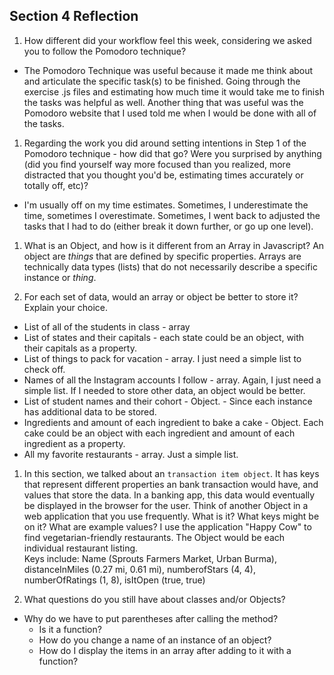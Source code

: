 ## Section 4 Reflection

1. How different did your workflow feel this week, considering we asked you to follow the Pomodoro technique?
- The Pomodoro Technique was useful because it made me think about and articulate the specific task(s) to be finished.  Going through the exercise .js files and estimating how much time it would take me to finish the tasks was helpful as well.  Another thing that was useful was the Pomodoro website that I used told me when I would be done with all of the tasks.

1. Regarding the work you did around setting intentions in Step 1 of the Pomodoro technique - how did that go? Were you surprised by anything (did you find yourself way more focused than you realized, more distracted that you thought you'd be, estimating times accurately or totally off, etc)?
- I'm usually off on my time estimates.  Sometimes, I underestimate the time, sometimes I overestimate.  Sometimes, I went back to adjusted the tasks that I had to do (either break it down further, or go up one level).

1. What is an Object, and how is it different from an Array in Javascript?
An object are _things_ that are defined by specific properties.  Arrays are technically data types (lists) that do not necessarily describe a specific instance or _thing_.

1. For each set of data, would an array or object be better to store it? Explain your choice.

  * List of all of the students in class - array
  * List of states and their capitals - each state could be an object, with their capitals as a property.
  * List of things to pack for vacation - array.  I just need a simple list to check off.
  * Names of all the Instagram accounts I follow - array.  Again, I just need a simple list.  If I needed to store other data, an object would be better.
  * List of student names and their cohort - Object.  - Since each instance has additional data to be stored.
  * Ingredients and amount of each ingredient to bake a cake - Object.  Each cake could be an object with each ingredient and amount of each ingredient as a property.
  * All my favorite restaurants - array.  Just a simple list.

1. In this section, we talked about an `transaction item object`. It has keys that represent different properties an bank transaction would have, and values that store the data. In a banking app, this data would eventually be displayed in the browser for the user. Think of another Object in a web application that you use frequently. What is it? What keys might be on it? What are example values?
I use the application "Happy Cow" to find vegetarian-friendly restaurants.
The Object would be each individual restaurant listing.  
Keys include: Name (Sprouts Farmers Market, Urban Burma), distanceInMiles (0.27 mi, 0.61 mi), numberofStars (4, 4), numberOfRatings (1, 8), isItOpen (true, true)

1. What questions do you still have about classes and/or Objects?
- Why do we have to put parentheses after calling the method?
  - Is it a function?
  - How do you change a name of an instance of an object?
  - How do I display the items in an array after adding to it with a function?
